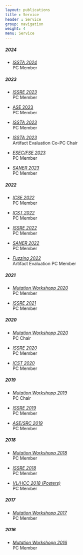 ```yaml
---
layout: publications
title : Service
header : Service
group: navigation
weight: 4
menu: Service
---
```

##### 2024

* [_ISSTA 2024_](https://conf.researchr.org/home/issta-2024)<br/>
  PC Member

##### 2023

* [_ISSRE 2023_](https://issre2023.github.io/committee_research-PC.html)<br/>
  PC Member

* [ASE 2023](https://conf.researchr.org/home/ase-2023)<br/>
  PC Member

* [_ISSTA 2023_](https://conf.researchr.org/home/issta-2023)<br/>
  PC Member

* [_ISSTA 2023_](https://conf.researchr.org/home/issta-2023)<br/>
  Artifact Evaluation Co-PC Chair

* [_ESEC/FSE 2023_](https://2023.esec-fse.org/committee/fse-2023-research-papers-program-committee)<br/>
  PC Member

* [_SANER 2023_](https://saner2023.must.edu.mo/programCommittee)<br/>
  PC Member


##### 2022

* [_ICSE 2022_](https://conf.researchr.org/committee/icse-2022/icse-2022-papers-program-committee)<br/>
  PC Member

* [_ICST 2022_](https://icst2022.vrain.upv.es/committee/icst-2022-papers-program-committee)<br/>
  PC Member

* [_ISSRE 2022_](https://issre2022.github.io/committee_research-PC.html)<br/>
  PC Member


* [_SANER 2022_](https://saner2022.uom.gr/programCommittee)<br/>
  PC Member

* [_Fuzzing 2022_](https://fuzzingworkshop.github.io/index.html)<br/>
  Artifact Evaluation PC Member


##### 2021

* [_Mutation Workshopp 2020_](https://icst2021.icmc.usp.br/committee/mutation-2021-papers-program-committee)<br/>
  PC Member

* [_ISSRE 2021_](http://2021.issre.net/research-committees)<br/>
  PC Member

##### 2020

* [_Mutation Workshopp 2020_](https://mutation-workshop.github.io/2020/)<br/>
  PC Chair

* [_ISSRE 2020_](http://2020.issre.net/research-committees.html)<br/>
  PC Member

* [_ICST 2020_](https://icst2020.info/committee/icst-2020-papers-program-committee.html)<br/>
  PC Member


##### 2019

* [_Mutation Workshopp 2019_](https://mutation-workshop.github.io/2019/)<br/>
  PC Chair

* [_ISSRE 2019_](https://2019.issre.net/research-pc.html)<br/>
  PC Member

* [_ASE/SRC 2019_](https://2019.ase-conferences.org/committee/ase-2019-student-research-competition-program-committee)<br/>
  PC Member

##### 2018

* [_Mutation Workshopp 2018_](https://mutation-workshop.github.io/2018/)<br/>
  PC Member

* [_ISSRE 2018_](https://2018.issre.net/research-pc.html)<br/>
  PC Member

* [_VL/HCC 2018 (Posters)_](https://vlhcc18.github.io/call_posters.html)<br/>
  PC Member


##### 2017

* [_Mutation Workshopp 2017_](https://mutation-workshop.github.io/2017/)<br/>
  PC Member

##### 2016

* [_Mutation Workshopp 2016_](https://mutation-workshop.github.io/2016/)<br/>
  PC Member

